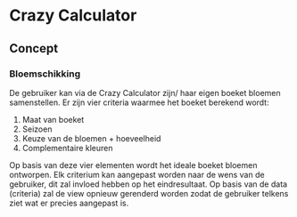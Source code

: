 # Crazy Calculator

## Concept

### Bloemschikking 

De gebruiker kan via de Crazy Calculator zijn/ haar eigen boeket bloemen samenstellen.
Er zijn vier criteria waarmee het boeket berekend wordt: 
1. Maat van boeket 
2. Seizoen
3. Keuze van de bloemen + hoeveelheid
4. Complementaire kleuren 

Op basis van deze vier elementen wordt het ideale boeket bloemen ontworpen. 
Elk criterium kan aangepast worden naar de wens van de gebruiker, dit zal invloed hebben op het eindresultaat. 
Op basis van de data (criteria) zal de view opnieuw gerenderd worden zodat de gebruiker telkens ziet wat er precies aangepast is.
